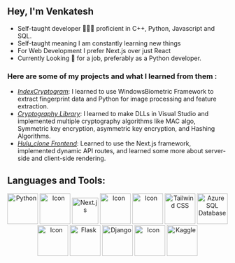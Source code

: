 
## Hey, I'm Venkatesh
* Self-taught developer 👨🏻‍💻 proficient in C++, Python, Javascript and SQL.
* Self-taught meaning I am constantly learning new things
* For Web Development I prefer Next.js over just React
* Currently Looking 🔎 for a job, preferably as a Python developer.

### Here are some of my projects and what I learned from them :
* *[IndexCryptogram](https://github.com/Venkatesh360/IndexCryptogram)*: I learned to use WindowsBiometric Framework to extract fingerprint data and Python for image processing and feature extraction.
* *[Cryptography Library](https://github.com/Venkatesh360/cryptographyDll_project)*: I learned to make DLLs in Visual Studio and implemented multiple cryptography algorithms like MAC algo, Symmetric key encryption, asymmetric key encryption, and Hashing Algorithms.  
* *[Hulu_clone Frontend](https://github.com/Venkatesh360/hulu_clone_project)*: Learned to use the Next.js framework, implemented dynamic API routes, and learned some more about server-side and client-side rendering.


## Languages and Tools:

<p align="center" justify="center" >
  <img src="https://upload.wikimedia.org/wikipedia/commons/thumb/c/c3/Python-logo-notext.svg/1869px-Python-logo-notext.svg.png" alt="Python" height="70">
  <img src="https://encrypted-tbn0.gstatic.com/images?q=tbn:ANd9GcQQ7zl6pVbxQhrYhx-KMs-JiIIg85Mz4ob4-g&s" alt="Icon" height="70">
  <img src="https://upload.wikimedia.org/wikipedia/commons/thumb/8/8e/Nextjs-logo.svg/2560px-Nextjs-logo.svg.png" alt="Next.js" height="60">
  <img src="https://encrypted-tbn0.gstatic.com/images?q=tbn:ANd9GcQcR5U16C8yXgBpl7-Bc7Itjx3_LRl425zINA&s" alt="Icon" height="70">
  <img src="https://encrypted-tbn0.gstatic.com/images?q=tbn:ANd9GcS0ZY7pSp8vUlxBODPl3S4YYzsx0Ht-sB7EkQ&s" alt="Icon"height="70">
  <img src="https://w7.pngwing.com/pngs/106/519/png-transparent-tailwind-css-hd-logo.png" alt="Tailwind CSS" height="70">
  <img src="https://w7.pngwing.com/pngs/167/148/png-transparent-microsoft-azure-sql-database-microsoft-sql-server-database-blue-text-logo-thumbnail.png" alt="Azure SQL Database" height="70">
  <img src="https://encrypted-tbn0.gstatic.com/images?q=tbn:ANd9GcRkN8yHXd01HD1fLm74F8dVm9ZAR1Pzu2lorw&s" alt="Icon" height="70">
  <img src="https://cdn.worldvectorlogo.com/logos/flask.svg" alt="Flask" height="70">
  <img src="https://w7.pngwing.com/pngs/10/113/png-transparent-django-web-development-web-framework-python-software-framework-django-text-trademark-logo-thumbnail.png" alt="Django" height="70">
  <img src="https://encrypted-tbn0.gstatic.com/images?q=tbn:ANd9GcRNsNsCUnCK9dU4ADTVmRc0fs0KpHJwWFNJjQ&s" alt="Icon" height="70">
  <img src="https://logowik.com/content/uploads/images/kaggle4255.logowik.com.webp" alt="Kaggle" height="70">
</p>

